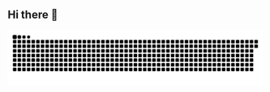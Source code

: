 ## Hi there 👋

<picture>
  <source media="(prefers-color-scheme: dark)" srcset="https://raw.githubusercontent.com/lx02918/lx02918/output/github-contribution-grid-snake-dark.svg">
  <source media="(prefers-color-scheme: light)" srcset="https://raw.githubusercontent.com/lx02918/lx02918/output/github-contribution-grid-snake.svg">
  <img alt="github contribution grid snake animation" src="https://raw.githubusercontent.com/lx02918/lx02918/output/github-contribution-grid-snake.svg">
</picture>


<!--
**lx02918/lx02918** is a ✨ _special_ ✨ repository because its `README.md` (this file) appears on your GitHub profile.

Here are some ideas to get you started:

- 🔭 I’m currently working on ...
- 🌱 I’m currently learning ...
- 👯 I’m looking to collaborate on ...
- 🤔 I’m looking for help with ...
- 💬 Ask me about ...
- 📫 How to reach me: ...
- 😄 Pronouns: ...
- ⚡ Fun fact: ...
-->
